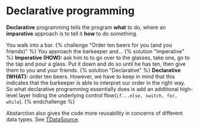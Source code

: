 # Declarative programming
**Declarative** programming tells the program **what** to do, where an **imparative** approach is to tell it **how** to do something.

You walk into a bar.
{% challenge  "Order ten beers for you (and you friends)" %}
You approach the barkeeper and...
{% solution "Imperative" %}
**Imperative (HOW):** ask him to to go over to the glasses, take one, go to the tap and pour a glass. Put it down and do so until he has ten, then give them to you and your friends.
{% solution "Declarative" %}
**Declarative (WHAT):** order ten beers.
However, we have to keep in mind that this indicates that the barkeeper is able to interpret our order in the right way. So what declarative programming essentially does is add an additional high-level layer hiding the underlying control flow(```if...else, switch, for, while```).
{% endchallenge %}

Abstarction also gives the code more reusability in concerns of different data types. See [TDataSource]().
